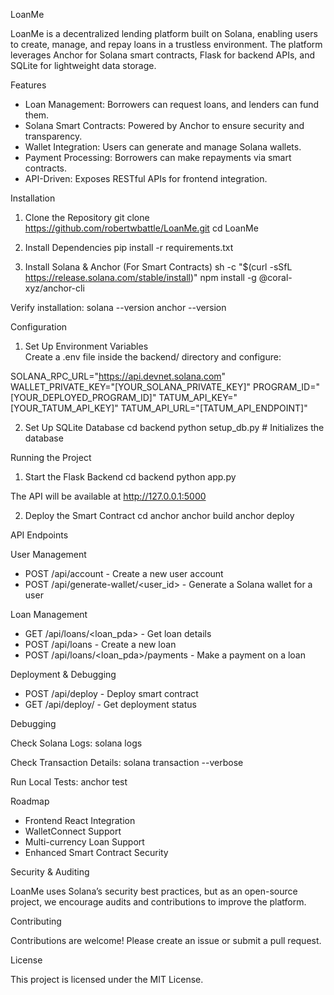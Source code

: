 LoanMe

LoanMe is a decentralized lending platform built on Solana, enabling users to create, manage, and repay loans in a trustless environment. The platform leverages Anchor for Solana smart contracts, Flask for backend APIs, and SQLite for lightweight data storage.

Features

- Loan Management: Borrowers can request loans, and lenders can fund them.
- Solana Smart Contracts: Powered by Anchor to ensure security and transparency.
- Wallet Integration: Users can generate and manage Solana wallets.
- Payment Processing: Borrowers can make repayments via smart contracts.
- API-Driven: Exposes RESTful APIs for frontend integration.

Installation

1. Clone the Repository
git clone https://github.com/robertwbattle/LoanMe.git
cd LoanMe

2. Install Dependencies
pip install -r requirements.txt

3. Install Solana & Anchor (For Smart Contracts)
sh -c "$(curl -sSfL https://release.solana.com/stable/install)"
npm install -g @coral-xyz/anchor-cli

Verify installation:
solana --version
anchor --version

Configuration

1. Set Up Environment Variables  
Create a .env file inside the backend/ directory and configure:

SOLANA_RPC_URL="https://api.devnet.solana.com"
WALLET_PRIVATE_KEY="[YOUR_SOLANA_PRIVATE_KEY]"
PROGRAM_ID="[YOUR_DEPLOYED_PROGRAM_ID]"
TATUM_API_KEY="[YOUR_TATUM_API_KEY]"
TATUM_API_URL="[TATUM_API_ENDPOINT]"

2. Set Up SQLite Database
cd backend
python setup_db.py  # Initializes the database

Running the Project

1. Start the Flask Backend
cd backend
python app.py

The API will be available at http://127.0.0.1:5000

2. Deploy the Smart Contract
cd anchor
anchor build
anchor deploy

API Endpoints

User Management
- POST /api/account - Create a new user account
- POST /api/generate-wallet/<user_id> - Generate a Solana wallet for a user

Loan Management
- GET /api/loans/<loan_pda> - Get loan details
- POST /api/loans - Create a new loan
- POST /api/loans/<loan_pda>/payments - Make a payment on a loan

Deployment & Debugging
- POST /api/deploy - Deploy smart contract
- GET /api/deploy/<signature> - Get deployment status

Debugging

Check Solana Logs:
solana logs

Check Transaction Details:
solana transaction <SIGNATURE> --verbose

Run Local Tests:
anchor test

Roadmap

- Frontend React Integration
- WalletConnect Support
- Multi-currency Loan Support
- Enhanced Smart Contract Security

Security & Auditing

LoanMe uses Solana’s security best practices, but as an open-source project, we encourage audits and contributions to improve the platform.

Contributing

Contributions are welcome! Please create an issue or submit a pull request.

License

This project is licensed under the MIT License.
